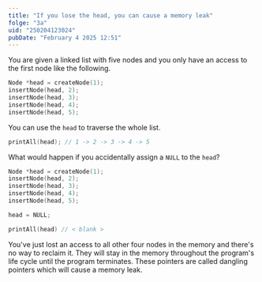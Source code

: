 ```yaml
---
title: "If you lose the head, you can cause a memory leak"
folge: "3a"
uid: "250204123024"
pubDate: "February 4 2025 12:51"
---
```


You are given a linked list with five nodes and you only have an access to the first node like the following.

```c
Node *head = createNode(1);
insertNode(head, 2);
insertNode(head, 3);
insertNode(head, 4);
insertNode(head, 5);
```

You can use the `head` to traverse the whole list.

```c
printAll(head); // 1 -> 2 -> 3 -> 4 -> 5
```

What would happen if you accidentally assign a `NULL` to the `head`? 

```c
Node *head = createNode(1);
insertNode(head, 2);
insertNode(head, 3);
insertNode(head, 4);
insertNode(head, 5);

head = NULL;

printAll(head) // < blank >
```

You've just lost an access to all other four nodes in the memory and there's no way to reclaim it. They will stay in the memory throughout the program's life cycle until the program terminates. These pointers are called dangling pointers which will cause a memory leak.